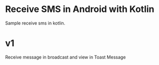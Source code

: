 # Receive SMS in Android with Kotlin
Sample receive sms in kotlin.

# v1
Receive message in broadcast and view in Toast Message 

